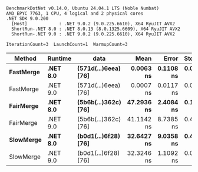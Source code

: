 ```

BenchmarkDotNet v0.14.0, Ubuntu 24.04.1 LTS (Noble Numbat)
AMD EPYC 7763, 1 CPU, 4 logical and 2 physical cores
.NET SDK 9.0.200
  [Host]            : .NET 9.0.2 (9.0.225.6610), X64 RyuJIT AVX2
  ShortRun-.NET 8.0 : .NET 8.0.13 (8.0.1325.6609), X64 RyuJIT AVX2
  ShortRun-.NET 9.0 : .NET 9.0.2 (9.0.225.6610), X64 RyuJIT AVX2

IterationCount=3  LaunchCount=1  WarmupCount=3  

```
| Method    | Runtime  | data                 | Mean       | Error     | StdDev    | Min        | Max        | Gen0   | Allocated |
|---------- |--------- |--------------------- |-----------:|----------:|----------:|-----------:|-----------:|-------:|----------:|
| **FastMerge** | **.NET 8.0** | **(571d(...)6eea) [76]** |  **0.0063 ns** | **0.1108 ns** | **0.0061 ns** |  **0.0000 ns** |  **0.0121 ns** |      **-** |         **-** |
| FastMerge | .NET 9.0 | (571d(...)6eea) [76] |  0.0007 ns | 0.0117 ns | 0.0006 ns |  0.0000 ns |  0.0013 ns |      - |         - |
| **FairMerge** | **.NET 8.0** | **(5b6b(...)362c) [76]** | **47.2936 ns** | **2.4084 ns** | **0.1320 ns** | **47.1586 ns** | **47.4224 ns** | **0.0086** |     **144 B** |
| FairMerge | .NET 9.0 | (5b6b(...)362c) [76] | 41.1142 ns | 8.7385 ns | 0.4790 ns | 40.6541 ns | 41.6101 ns | 0.0086 |     144 B |
| **SlowMerge** | **.NET 8.0** | **(b0d1(...)6f28) [76]** | **32.6427 ns** | **9.0358 ns** | **0.4953 ns** | **32.3249 ns** | **33.2134 ns** | **0.0048** |      **80 B** |
| SlowMerge | .NET 9.0 | (b0d1(...)6f28) [76] | 32.3246 ns | 1.1092 ns | 0.0608 ns | 32.2597 ns | 32.3802 ns | 0.0048 |      80 B |

